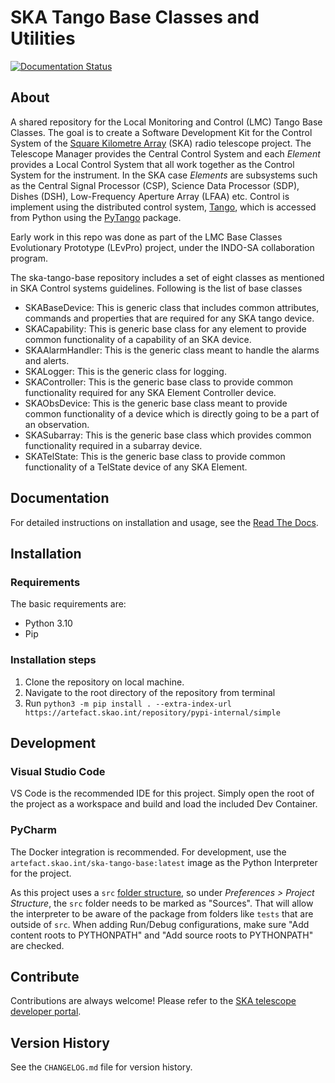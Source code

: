 # SKA Tango Base Classes and Utilities

[![Documentation Status](https://readthedocs.org/projects/ska-telescope-ska-tango-base/badge/?version=latest)](https://developer.skao.int/projects/ska-tango-base/en/latest/?badge=latest)

## About

A shared repository for the Local Monitoring and Control (LMC) Tango Base Classes. The goal is to create a Software Development Kit for the Control System of the [Square Kilometre Array](http://skatelescope.org/) (SKA) radio telescope project. The Telescope Manager provides the Central Control System and each _Element_ provides a Local Control System that all work together as the Control System for the instrument. In the SKA case _Elements_ are subsystems such as the Central Signal Processor (CSP), Science Data Processor (SDP), Dishes (DSH), Low-Frequency Aperture Array (LFAA) etc.  Control is implement using the distributed control system, [Tango](http://www.tango-controls.org), which is accessed from Python using the [PyTango](https://gitlab.com/tango-controls/pytango) package.

Early work in this repo was done as part of the LMC Base Classes Evolutionary Prototype (LEvPro) project, under the INDO-SA collaboration program.

The ska-tango-base repository includes a set of eight classes as mentioned in SKA Control systems guidelines. Following is the list of base classes

- SKABaseDevice: This is generic class that includes common attributes, commands and properties that are required for any SKA tango device.
- SKACapability: This is generic base class for any element to provide common functionality of a capability of an SKA device.
- SKAAlarmHandler: This is the generic class meant to handle the alarms and alerts.
- SKALogger: This is the generic class for logging.
- SKAController: This is the generic base class to provide common functionality required for any SKA Element Controller device.
- SKAObsDevice: This is the generic base class meant to provide common functionality of a device which is directly going to be a part of an observation.
- SKASubarray: This is the generic base class which provides common functionality required in a subarray device.
- SKATelState: This is the generic base class to provide common functionality of a TelState device of any SKA Element.

## Documentation

For detailed instructions on installation and usage, see the [Read The Docs](https://developer.skao.int/projects/ska-tango-base/en/latest/).

## Installation

### Requirements

The basic requirements are:

- Python 3.10
- Pip

### Installation steps

1. Clone the repository on local machine.
2. Navigate to the root directory of the repository from terminal
3. Run ``python3 -m pip install . --extra-index-url https://artefact.skao.int/repository/pypi-internal/simple``

## Development

### Visual Studio Code

VS Code is the recommended IDE for this project. Simply open the root of the project as a workspace and build and load the included Dev Container.

### PyCharm

The Docker integration is recommended.  For development, use the `artefact.skao.int/ska-tango-base:latest` image as the Python Interpreter for the project.

As this project uses a `src` [folder structure](https://blog.ionelmc.ro/2014/05/25/python-packaging/#the-structure), so under _Preferences > Project Structure_, the `src` folder needs to be marked as "Sources".  That will allow the interpreter to be aware of the package from folders like `tests` that are outside of `src`. When adding Run/Debug configurations, make sure "Add content roots to PYTHONPATH" and "Add source roots to PYTHONPATH" are checked.

## Contribute

Contributions are always welcome! Please refer to the [SKA telescope developer portal](https://developer.skao.int/).

## Version History

See the `CHANGELOG.md` file for version history.
